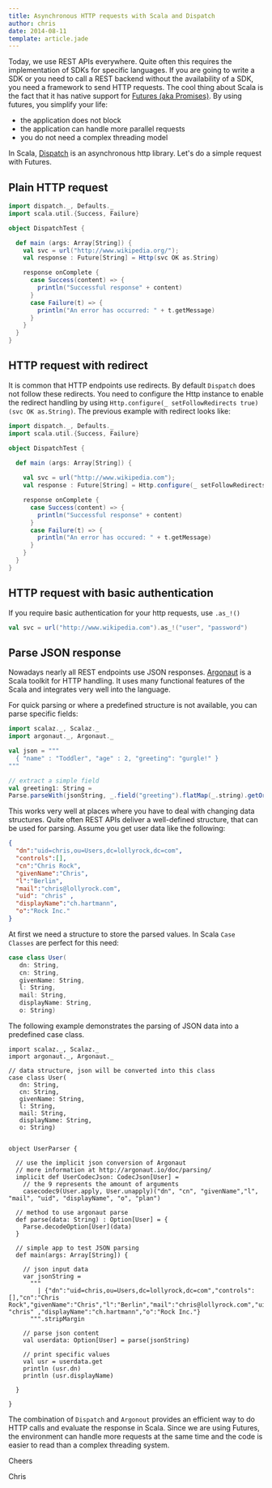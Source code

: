 ```yaml
---
title: Asynchronous HTTP requests with Scala and Dispatch
author: chris
date: 2014-08-11
template: article.jade
---
```


Today, we use REST APIs everywhere. Quite often this requires the implementation of SDKs for specific languages. If you are going to write a SDK or you need to call a REST backend without the availability of a SDK, you need a framework to send HTTP requests. The cool thing about Scala is the fact that it has native support for [Futures (aka Promises)](http://docs.scala-lang.org/overviews/core/futures.html). By using futures, you simplify your life:

 - the application does not block
 - the application can handle more parallel requests
 - you do not need a complex threading model

In Scala, [Dispatch](http://dispatch.databinder.net/Dispatch.html) is an asynchronous http library. Let's do a simple request with Futures.

## Plain HTTP request

```scala
import dispatch._, Defaults._
import scala.util.{Success, Failure}

object DispatchTest {

  def main (args: Array[String]) {
    val svc = url("http://www.wikipedia.org/");
    val response : Future[String] = Http(svc OK as.String)

    response onComplete {
      case Success(content) => {
        println("Successful response" + content)
      }
      case Failure(t) => {
        println("An error has occurred: " + t.getMessage)
      }
    }
  }
}
```

## HTTP request with redirect

It is common that HTTP endpoints use redirects. By default `Dispatch` does not follow these redirects. You need to configure the Http instance to enable the redirect handling by using `Http.configure(_ setFollowRedirects true)(svc OK as.String)`. The previous example with redirect looks like:

```scala
import dispatch._, Defaults._
import scala.util.{Success, Failure}

object DispatchTest {

  def main (args: Array[String]) {
    
    val svc = url("http://www.wikipedia.com");
    val response : Future[String] = Http.configure(_ setFollowRedirects true)(svc OK as.String)

    response onComplete {
      case Success(content) => {
        println("Successful response" + content)
      }
      case Failure(t) => {
        println("An error has occured: " + t.getMessage)
      }
    }
  }
}
```

## HTTP request with basic authentication

If you require basic authentication for your http requests, use `.as_!()`

```scala
val svc = url("http://www.wikipedia.com").as_!("user", "password")
```

## Parse JSON response

Nowadays nearly all REST endpoints use JSON responses. [Argonaut](http://argonaut.io/) is a Scala toolkit for HTTP handling. It uses many functional features of the Scala and integrates very well into the language.

For quick parsing or where a predefined structure is not available, you can parse specific fields:

```scala
import scalaz._, Scalaz._
import argonaut._, Argonaut._

val json = """
  { "name" : "Toddler", "age" : 2, "greeting": "gurgle!" }
"""

// extract a simple field
val greeting1: String =
Parse.parseWith(jsonString, _.field("greeting").flatMap(_.string).getOrElse(null), msg => msg)
```

This works very well at places where you have to deal with changing data structures. Quite often REST APIs deliver a well-defined structure, that can be used for parsing. Assume you get user data like the following:

```json
{
  "dn":"uid=chris,ou=Users,dc=lollyrock,dc=com",
  "controls":[],
  "cn":"Chris Rock",
  "givenName":"Chris",
  "l":"Berlin",
  "mail":"chris@lollyrock.com",
  "uid": "chris" ,
  "displayName":"ch.hartmann",
  "o":"Rock Inc."
}
```

At first we need a structure to store the parsed values. In Scala `Case Classes` are perfect for this need:

```scala
case class User(
   dn: String,
   cn: String,
   givenName: String,
   l: String,
   mail: String,
   displayName: String,
   o: String)
```

The following example demonstrates the parsing of JSON data into a predefined case class.

```
import scalaz._, Scalaz._
import argonaut._, Argonaut._

// data structure, json will be converted into this class
case class User(
   dn: String,
   cn: String,
   givenName: String,
   l: String,
   mail: String,
   displayName: String,
   o: String)


object UserParser {
  
  // use the implicit json conversion of Argonaut
  // more information at http://argonaut.io/doc/parsing/
  implicit def UserCodecJson: CodecJson[User] =
    // the 9 represents the amount of arguments
    casecodec9(User.apply, User.unapply)("dn", "cn", "givenName","l", "mail", "uid", "displayName", "o", "plan")

  // method to use argonaut parse
  def parse(data: String) : Option[User] = {
    Parse.decodeOption[User](data)
  }

  // simple app to test JSON parsing
  def main(args: Array[String]) {

    // json input data
    var jsonString =
      """
        | {"dn":"uid=chris,ou=Users,dc=lollyrock,dc=com","controls":[],"cn":"Chris Rock","givenName":"Chris","l":"Berlin","mail":"chris@lollyrock.com","uid": "chris" ,"displayName":"ch.hartmann","o":"Rock Inc."}
      """.stripMargin

    // parse json content
    val userdata: Option[User] = parse(jsonString)

    // print specific values
    val usr = userdata.get
    println (usr.dn)
    println (usr.displayName)

  }

}
```

The combination of `Dispatch` and `Argonout` provides an efficient way to do HTTP calls and evaluate the response in Scala. Since we are using Futures, the environment can handle more requests at the same time and the code is easier to read than a complex threading system.

Cheers

Chris 

